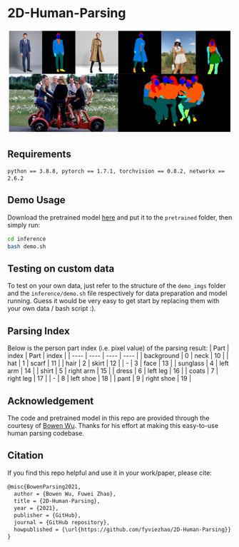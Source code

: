# 2D-Human-Parsing

![2D-Huamn-Parsing](/assets/teaser.png "Teaser Image")

## Requirements

```
python == 3.8.8, pytorch == 1.7.1, torchvision == 0.8.2, networkx == 2.6.2
```

## Demo Usage
Download the pretrained model [here](https://drive.google.com/drive/folders/1ZvXgp8EdcoHFu9uici7jDtin6hi_VO3h?usp=sharing) and put it to the `pretrained` folder, then simply run:
```sh
cd inference
bash demo.sh
```

## Testing on custom data

To test on your own data, just refer to the structure of the `demo_imgs` folder and the `inference/demo.sh` file respectively for data preparation and model running. Guess it would be very easy to get start by replacing them with your own data / bash script :).

## Parsing Index
Below is the person part index (i.e. pixel value) of the parsing result:
|  Part   | index | Part | index |
|  ----  | ----  |  ----  | ----  |
| background  | 0 | neck | 10 |
| hat  | 1 | scarf | 11 |
| hair  | 2 | skirt | 12 |
| - | 3 | face | 13 |
| sunglass  | 4 | left arm | 14 |
| shirt  | 5 | right arm | 15 |
| dress  | 6 | left leg | 16 |
| coats  | 7 | right leg | 17 | 
| -  | 8 | left shoe | 18 |
| pant  | 9 | right shoe | 19 |

## Acknowledgement
The code and pretrained model in this repo are provided through the courtesy of [Bowen Wu](https://github.com/Bowenwu1). Thanks for his effort at making this easy-to-use human parsing codebase.

## Citation
If you find this repo helpful and use it in your work/paper, please cite:
```
@misc{BowenParsing2021,
  author = {Bowen Wu, Fuwei Zhao},
  title = {2D-Human-Parsing},
  year = {2021},
  publisher = {GitHub},
  journal = {GitHub repository},
  howpublished = {\url{https://github.com/fyviezhao/2D-Human-Parsing}}
}
```
